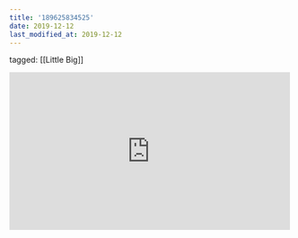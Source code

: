 ```yaml
---
title: '189625834525'
date: 2019-12-12
last_modified_at: 2019-12-12
---
```

tagged: [[Little Big]]
<iframe allow="accelerometer; autoplay; clipboard-write; encrypted-media; gyroscope; picture-in-picture" allowfullscreen="" frameborder="0" height="281" id="youtube_iframe" src="https://www.youtube.com/embed/HoRyrCjOkdI?feature=oembed&amp;enablejsapi=1&amp;origin=https://safe.txmblr.com&amp;wmode=opaque" width="500"></iframe>